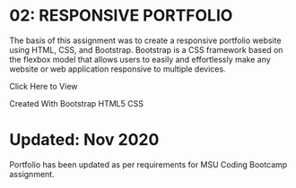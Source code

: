 # 02: RESPONSIVE PORTFOLIO

The basis of this assignment was to create a responsive portfolio website using HTML, CSS, and Bootstrap. Bootstrap is a CSS framework based on the flexbox model that allows users to easily and effortlessly make any website or web application responsive to multiple devices.

Click Here to View

Created With
Bootstrap
HTML5
CSS

# Updated: Nov 2020
Portfolio has been updated as per requirements for MSU Coding Bootcamp assignment.
